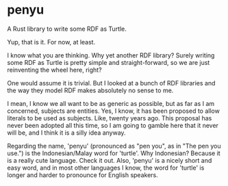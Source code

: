 # penyu

A Rust library to write some RDF as Turtle.

Yup, that is it. For now, at least.

I know what you are thinking. Why yet another RDF library? Surely writing some RDF as Turtle is pretty simple and 
straight-forward, so we are just reinventing the wheel here, right?

One would assume it is trivial. But I looked at a bunch of RDF libraries and the way they model RDF makes absolutely no 
sense to me.

I mean, I know we all want to be as generic as possible, but as far as I am concerned, subjects are entities. Yes, I 
know, it has been proposed to allow literals to be used as subjects. Like, twenty years ago. This proposal has never 
been adopted all this time, so I am going to gamble here that it never will be, and I think it is a silly idea anyway.

Regarding the name, 'penyu' (pronounced as "pen you", as in "The pen you use.") is the Indonesian/Malay word for 
'turtle'. Why Indonesian? Because it is a really cute language. Check it out. Also, 'penyu' is a nicely short and easy 
word, and in most other languages I know, the word for 'turtle' is longer and harder to pronounce for English speakers.